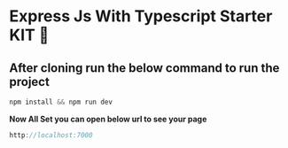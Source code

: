 # Express Js With Typescript Starter KIT 🙌

## After cloning run the below command to run the project

```js
npm install && npm run dev
```

**Now All Set you can open below url to see your page**

```js 
http://localhost:7000
```
